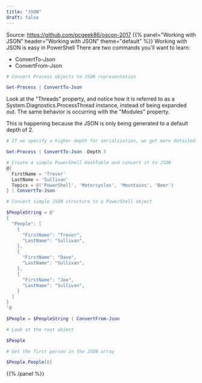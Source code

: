 ```yaml
---
title: "JSON"
draft: false
---
```

Source: https://github.com/pcgeek86/oscon-2017
{{% panel="Working with JSON" header="Working with JSON" theme="default" %}}
Working with JSON is easy in PowerShell
There are two commands you'll want to learn:

- ConvertTo-Json
- ConvertFrom-Json

```powershell
# Convert Process objects to JSON representation

Get-Process | ConvertTo-Json
```

Look at the "Threads" property, and notice how it is referred to as a System.Diagnostics.ProcessThread instance, instead of being expanded out. The same behavior is occurring with the "Modules" property.

This is happening because the JSON is only being generated to a default depth of 2.

```powershell
# If we specify a higher depth for serialization, we get more detailed output.

Get-Process | ConvertTo-Json -Depth 5
```

```powershell
# Create a simple PowerShell HashTable and convert it to JSON
@{
  FirstName = 'Trevor'
  LastName = 'Sullivan'
  Topics = @('PowerShell', 'Motorcycles', 'Mountains', 'Beer')
} | ConvertTo-Json
```
```powershell
# Convert simple JSON structure to a PowerShell object

$PeopleString = @'
{
  "People": [
    {
      "FirstName": "Trevor",
      "LastName": "Sullivan",
    },
    {
      "FirstName": "Dave",
      "LastName": "Sullivan",
    },
    {
      "FirstName": "Joe",
      "LastName": "Sullivan",
    }
  ]
}
'@

$People = $PeopleString | ConvertFrom-Json
```
```powershell
# Look at the root object

$People
```

```powershell
# Get the first person in the JSON array

$People.People[0]
```

{{% /panel %}}